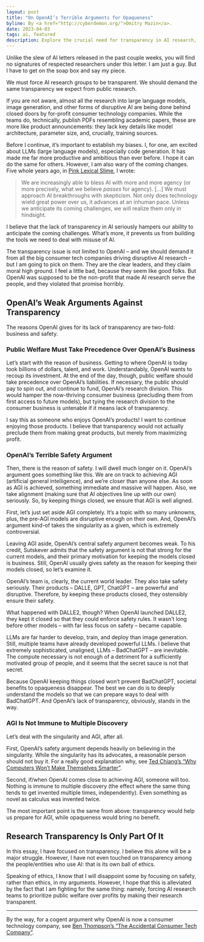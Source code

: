 ```yaml
---
layout: post
title: "On OpenAI’s Terrible Arguments for Opaqueness"
byline: By <a href="http://cyberdemon.org/">Dmitry Mazin</a>.
date: 2023-04-03
tags: ai, featured
description: Explore the crucial need for transparency in AI research, particularly at OpenAI, as the author argues that public welfare must take precedence over business interests and safety concerns.
---
```

Unlike the slew of AI letters released in the past couple weeks, you will find no signatures of respected researchers under this letter. I am just a guy. But I have to get on the soap box and say my piece.

We must force AI research groups to be transparent. We should demand the same transparency we expect from public research.

If you are not aware, almost all the research into large language models, image generation, and other forms of disruptive AI are being done behind closed doors by for-profit consumer technology companies. While the teams do, technically, publish PDFs resembling academic papers, these are more like product announcements: they lack key details like model architecture, parameter size, and, crucially, training sources. 

Before I continue, it’s important to establish my biases. I, for one, am excited about LLMs (large language models), especially code generation. It has made me far more productive and ambitious than ever before. I hope it can do the same for others. However, I am also wary of the coming changes. Five whole years ago, in [Pink Lexical Slime](/2017/12/12/pink-lexical-slime.html), I wrote: 
> We are increasingly able to bless AI with more and more agency (or more precisely, what we believe *passes* for agency). […] We must approach AI breakthroughs with skepticism. Not only does technology wield great power over us, it advances at an inhuman pace. Unless we anticipate its coming challenges, we will realize them only in hindsight.  

I believe that the lack of transparency in AI seriously hampers our ability to anticipate the coming challenges. What’s more, it prevents us from building the tools we need to deal with misuse of AI.

The transparency issue is not limited to OpenAI – and we should demand it from all the big consumer tech companies driving disruptive AI research – but I am going to pick on them. They are the clear leaders, and they claim moral high ground. I feel a little bad, because they seem like good folks. But OpenAI was supposed to be the non-profit that made AI research serve the people, and they violated that promise horribly.

## OpenAI’s Weak Arguments Against Transparency
The reasons OpenAI gives for its lack of transparency are two-fold: business and safety.

### Public Welfare Must Take Precedence Over OpenAI’s Business
Let’s start with the reason of business. Getting to where OpenAI is today took billions of dollars, talent, and work. Understandably, OpenAI wants to recoup its investment. At the end of the day, though, public welfare should take precedence over OpenAI’s liabilities. If necessary, the public should pay to spin out, and continue to fund, OpenAI’s research division. This would hamper the now-thriving consumer business (precluding them from first access to future models), but tying the research division to the consumer business is untenable if it means lack of transparency.

I say this as someone who enjoys OpenAI’s products! I want to continue enjoying those products. I believe that transparency would not actually preclude them from making great products, but merely from maximizing profit.

### OpenAI’s Terrible Safety Argument
Then, there is the reason of safety. I will dwell much longer on it. OpenAI’s argument goes something like this. We are on track to achieving AGI (artificial general intelligence), and we’re closer than anyone else. As soon as AGI is achieved, something immediate and massive will happen. Also, we take alignment (making sure that AI objectives line up with our own) seriously. So, by keeping things closed, we ensure that AGI is well aligned.

First, let’s just set aside AGI completely. It’s a topic with so many unknowns, plus, the pre-AGI models are disruptive enough on their own. And, OpenAI’s argument kind-of takes the singularity as a given, which is extremely controversial.

Leaving AGI aside, OpenAI’s central safety argument becomes weak. To his credit, Sutskever admits that the safety argument is not that strong for the current models, and their primary motivation for keeping the models closed is business. Still, OpenAI usually gives safety as the reason for keeping their models closed, so let’s examine it.

OpenAI’s team is, clearly, the current world leader. They also take safety seriously. Their products – DALLE, GPT, ChatGPT – are powerful and disruptive. Therefore, by keeping these products closed, they ostensibly ensure their safety.

What happened with DALLE2, though? When OpenAI launched DALLE2, they kept it closed so that they could enforce safety rules. It wasn’t long before other models – with far less focus on safety – became capable.

LLMs are far harder to develop, train, and deploy than image generation. Still, multiple teams have already developed powerful LLMs. I believe that extremely sophisticated, unaligned, LLMs – BadChatGPT – are inevitable. The compute necessary is not enough of a detriment for a sufficiently motivated group of people, and it seems that the secret sauce is not that secret.

Because OpenAI keeping things closed won’t prevent BadChatGPT, societal benefits to opaqueness disappear. The best we can do is to deeply understand the models so that we can prepare ways to deal with BadChatGPT. And OpenAI’s lack of transparency, obviously, stands in the way.

### AGI Is Not Immune to Multiple Discovery
Let’s deal with the singularity and AGI, after all.

First, OpenAI’s safety argument depends heavily on believing in the singularity. While the singularity has its advocates, a reasonable person should not buy it. For a really good explanation why, see [Ted Chiang’s “Why Computers Won’t Make Themselves Smarter”](https://www.newyorker.com/culture/annals-of-inquiry/why-computers-wont-make-themselves-smarter).

Second, if/when OpenAI comes close to achieving AGI, someone will too. Nothing is immune to multiple discovery (the effect where the same thing tends to get invented multiple times, independently). Even something as novel as calculus was invented twice.

The most important point is the same from above: transparency would help us prepare for AGI, while opaqueness would bring no benefit.

## Research Transparency Is Only Part Of It
In this essay, I have focused on transparency. I believe this alone will be a major struggle. However, I have not even touched on transparency among the people/entities who use AI: that is its own ball of ethics.

Speaking of ethics, I know that I will disappoint some by focusing on safety, rather than ethics, in my arguments. However, I hope that this is alleviated by the fact that I am fighting for the same thing: namely, forcing AI research teams to prioritize public welfare over profits by making their research transparent.

- - -

By the way, for a cogent argument why OpenAI is now a consumer technology company, see [Ben Thompson’s “The Accidental Consumer Tech Company”](https://stratechery.com/2023/the-accidental-consumer-tech-company-chatgpt-meta-and-product-market-fit-aggregation-and-apis/).
